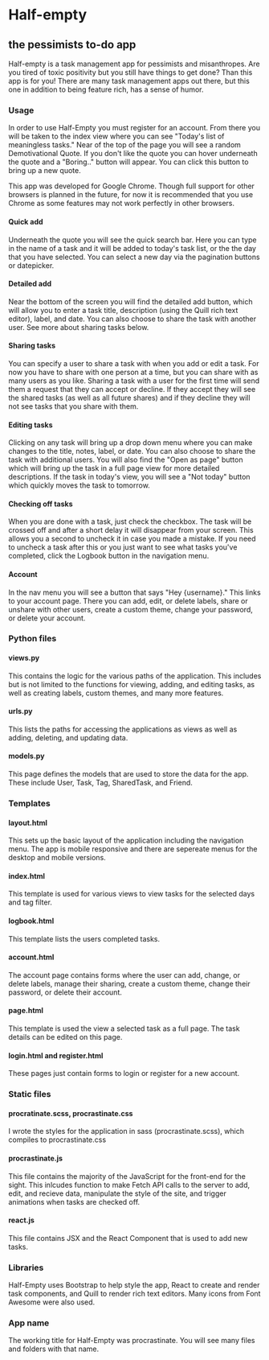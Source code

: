 # Half-empty
## the pessimists to-do app

Half-empty is a task management app for pessimists and misanthropes. Are you tired of toxic positivity but you still have things to get done? Than this app is for you! There are many task management apps out there, but this one in addition to being feature rich, has a sense of humor.

### Usage

In order to use Half-Empty you must register for an account. From there you will be taken to the index view where you can see "Today's list of meaningless tasks." Near of the top of the page you will see a random Demotivational Quote. If you don't like the quote you can hover underneath the quote and a "Boring.." button will appear. You can click this button to bring up a new quote.

This app was developed for Google Chrome. Though full support for other browsers is planned in the future, for now it is recommended that you use Chrome as some features may not work perfectly in other browsers.

#### Quick add

Underneath the quote you will see the quick search bar. Here you can type in the name of a task and it will be added to today's task list, or the the day that you have selected. You can select a new day via the pagination buttons or datepicker.

#### Detailed add

Near the bottom of the screen you will find the detailed add button, which will allow you to enter a task title, description (using the Quill rich text editor), label, and date. You can also choose to share the task with another user. See more about sharing tasks below.

#### Sharing tasks

You can specify a user to share a task with when you add or edit a task. For now you have to share with one person at a time, but you can share with as many users as you like. Sharing a task with a user for the first time will send them a request that they can accept or decline. If they accept they will see the shared tasks (as well as all future shares) and if they decline they will not see tasks that you share with them.

#### Editing tasks

Clicking on any task will bring up a drop down menu where you can make changes to the title, notes, label, or date. You can also choose to share the task with additional users. You will also find the "Open as page" button which will bring up the task in a full page view for more detailed descriptions. If the task in today's view, you will see a "Not today" button which quickly moves the task to tomorrow.

#### Checking off tasks

When you are done with a task, just check the checkbox. The task will be crossed off and after a short delay it will disappear from your screen. This allows you a second to uncheck it in case you made a mistake. If you need to uncheck a task after this or you just want to see what tasks you've completed, click the Logbook button in the navigation menu.

#### Account

In the nav menu you will see a button that says "Hey {username}." This links to your account page. There you can add, edit, or delete labels, share or unshare with other users, create a custom theme, change your password, or delete your account.


### Python files

#### views.py

This contains the logic for the various paths of the application. This includes but is not limited to the functions for viewing, adding, and editing tasks, as well as creating labels, custom themes, and many more features.

#### urls.py

This lists the paths for accessing the applications as views as well as adding, deleting, and updating data.

#### models.py

This page defines the models that are used to store the data for the app. These include User, Task, Tag, SharedTask, and Friend. 


### Templates

#### layout.html

This sets up the basic layout of the application including the navigation menu. The app is mobile responsive and there are sepereate menus for the desktop and mobile versions.

#### index.html

This template is used for various views to view tasks for the selected days and tag filter.

#### logbook.html

This template lists the users completed tasks.

#### account.html

The account page contains forms where the user can add, change, or delete labels, manage their sharing, create a custom theme, change their password, or delete their account.

#### page.html

This template is used the view a selected task as a full page. The task details can be edited on this page.

#### login.html and register.html

These pages just contain forms to login or register for a new account.


### Static files

#### procratinate.scss, procrastinate.css

I wrote the styles for the application in sass (procrastinate.scss), which compiles to procrastinate.css

#### procrastinate.js

This file contains the majority of the JavaScript for the front-end for the sight. This inlcudes function to make Fetch API calls to the server to add, edit, and recieve data, manipulate the style of the site, and trigger animations when tasks are checked off.

#### react.js

This file contains JSX and the React Component that is used to add new tasks.


### Libraries

Half-Empty uses Bootstrap to help style the app, React to create and render task components, and Quill to render rich text editors. Many icons from Font Awesome were also used. 


### App name

The working title for Half-Empty was procrastinate. You will see many files and folders with that name.






